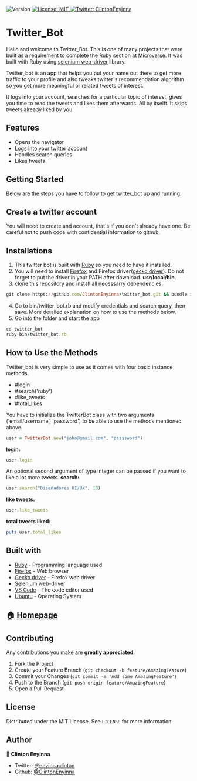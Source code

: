 <p>
  <img alt="Version" src="https://img.shields.io/badge/version-0.0.1-blue.svg?cacheSeconds=2592000" />
  <a href="#" target="_blank">
    <img alt="License: MIT " src="https://img.shields.io/badge/License-MIT -yellow.svg" />
  </a>
  <a href="https://twitter.com/ClintonEnyinna" target="_blank">
    <img alt="Twitter: ClintonEnyinna " src="https://img.shields.io/twitter/follow/ClintonEnyinna .svg?style=social" />
  </a>
</p>

Twitter_Bot
===========

Hello and welcome to Twitter_Bot. This is one of many projects that were built as a requirement to complete the Ruby section at [Microverse](https://www.microverse.org). It was built with Ruby using [selenium web-driver](https://selenium.dev/projects/) library.

Twitter_bot is an app that helps you put your name out there to get more traffic to your profile and also tweaks twitter's recommendation algorithm so you get more meaningful or related tweets of interest. 

It logs into your account, searches for a particular topic of interest, gives you time to read the tweets and likes them afterwards. All by itselft. It skips tweets already liked by you. 

Features
--------
* Opens the navigator
* Logs into your twitter account
* Handles search queries
* Likes tweets

## Getting Started

Below are the steps you have to follow to get twitter_bot up and running.

Create a twitter account
------------------------
You will need to create and account, that's if you don't already have one. Be careful not to push code with confidential information to github.

Installations
--------------
1. This twitter bot is built with [Ruby](https://www.ruby-lang.org/en/) so you need to have it installed.
2. You will need to install [Firefox](https://www.mozilla.org/es-MX/firefox/new/) and Firefox driver([gecko driver](https://github.com/mozilla/geckodriver/releases)). Do not forget to put the driver in your PATH after download. **usr/local/bin**.
3. clone this repository and install all necessarry dependencies.
```ruby
git clone https://github.com/ClintonEnyinna/twitter_bot.git && bundle install

```
4. Go to bin/twitter_bot.rb and modify credentials and search query, then save. More detailed explanation on how to use the methods below.
5. Go into the folder and start the app
```ruby
cd twitter_bot
ruby bin/twitter_bot.rb
```

## How to Use the Methods

Twitter_bot is very simple to use as it comes with four basic instance methods.
* #login
* #search('ruby')
* #like_tweets
* #total_likes

You have to initialize the TwitterBot class with two arguments ('email/username', 'password') to be able to use the methods mentioned above.
```ruby
user = TwitterBot.new("john@gmail.com", "passsword")
```

**login:**
```ruby
user.login
```
An optional second argument of type integer can be passed if you want to like a lot more tweets.
**search:**
```ruby
user.search("Diseñadores UI/UX", 10)
```
**like tweets:**
```ruby
user.like_tweets
```
**total tweets liked:**
```ruby
puts user.total_likes
```

## Built with
* [Ruby](https://www.ruby-lang.org/en/) - Programming language used
* [Firefox](https://www.mozilla.org/es-MX/firefox/new/) - Web browser
* [Gecko driver](https://github.com/mozilla/geckodriver/releases) - Firefox web driver
* [Selenium web-driver](https://github.com/SeleniumHQ/selenium/wiki/Ruby-Bindings)
* [VS Code](https://code.visualstudio.com/) - The code editor used
* [Ubuntu](https://www.linux.org/pages/download/) - Operating System


## 🏠 [Homepage](https://github.com/ClintonEnyinna/twitter_bot)

<!-- CONTRIBUTING -->
## Contributing

Any contributions you make are **greatly appreciated**.

1. Fork the Project
2. Create your Feature Branch (`git checkout -b feature/AmazingFeature`)
3. Commit your Changes (`git commit -m 'Add some AmazingFeature'`)
4. Push to the Branch (`git push origin feature/AmazingFeature`)
5. Open a Pull Request



<!-- LICENSE -->
## License

Distributed under the MIT License. See `LICENSE` for more information.

## Author

👤 **Clinton Enyinna**

* Twitter: [@enyinnaclinton ](https://twitter.com/ClintonEnyinna)
* Github: [@ClintonEnyinna](https://github.com/https:\/\/github.com\/ClintonEnyinna) 
